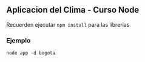 

## Aplicacion del Clima - Curso Node

Recuerden ejecutar ``` npm install ``` para las librerias 


### Ejemplo
 
 ```
 node app -d bogota

 ```